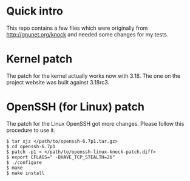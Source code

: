 
# Quick intro

This repo contains a few files which were originally from http://gnunet.org/knock and needed some changes for my tests.

# Kernel patch

The patch for the kernel actually works now with 3.18. The one on the project website was built against 3.18rc3.

# OpenSSH (for Linux) patch

The patch for the Linux OpenSSH got more changes. Please follow this procedure to use it.

```
$ tar xjz </path/to/openssh-6.7p1.tar.gz>
$ cd openssh-6.7p1
$ patch -p1 < </path/to/openssh-linux-knock-patch.diff>
$ export CFLAGS=" -DHAVE_TCP_STEALTH=26"
$ ./configure
$ make
$ make install 
```

